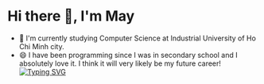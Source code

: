 # Hi there 👋, I'm May
- 🌱 I'm currently studying Computer Science at Industrial University of Ho Chi Minh city.
- 😄 I have been programming since I was in secondary school and I absolutely love it. I think it will very likely be my future career!
  [![Typing SVG](https://readme-typing-svg.demolab.com?font=roboto&duration=2000&pause=1000&width=435&lines=N%E1%BA%BFu+ng%C6%B0%E1%BB%9Di+kh%C3%A1c+l%C3%A0m+%C4%91%C6%B0%E1%BB%A3c%2C+th%C3%AC+nh%E1%BB%9D+h%E1%BB%8D+%3Av)](https://git.io/typing-svg)

<!--
**Thanhmay2406/Thanhmay2406** is a ✨ _special_ ✨ repository because its `README.md` (this file) appears on your GitHub profile.

Here are some ideas to get you started:

- 🔭 I’m currently working on ...
- 🌱 I’m currently learning ...
- 👯 I’m looking to collaborate on ...
- 🤔 I’m looking for help with ...
- 💬 Ask me about ...
- 📫 How to reach me: ...
- 😄 Pronouns: ...
- ⚡ Fun fact: ...
-->
